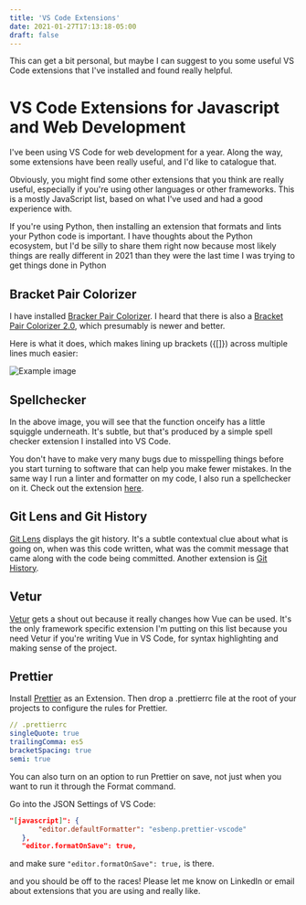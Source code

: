 ```yaml
---
title: 'VS Code Extensions'
date: 2021-01-27T17:13:18-05:00
draft: false
---
```


This can get a bit personal, but maybe I can suggest to you some useful VS Code extensions that I've installed and found really helpful.

# VS Code Extensions for Javascript and Web Development

I've been using VS Code for web development for a year. Along the way, some extensions have been really useful, and I'd like to catalogue that.

Obviously, you might find some other extensions that you think are really useful, especially if you're using other languages or other frameworks. This is a mostly JavaScript list, based on what I've used and had a good experience with.

If you're using Python, then installing an extension that formats and lints your Python code is important. I have thoughts about the Python ecosystem, but I'd be silly to share them right now because most likely things are really different in 2021 than they were the last time I was trying to get things done in Python

## Bracket Pair Colorizer

I have installed [Bracker Pair Colorizer](https://marketplace.visualstudio.com/items?itemName=CoenraadS.bracket-pair-colorizer 'Bracket Pair Colorizer'). I heard that there is also a [Bracket Pair Colorizer 2.0](https://marketplace.visualstudio.com/items?itemName=CoenraadS.bracket-pair-colorizer-2), which presumably is newer and better.

Here is what it does, which makes lining up brackets ({[]}) across multiple lines much easier:

![Example image](/colorized-brackets.png)

## Spellchecker

In the above image, you will see that the function onceify has a little squiggle underneath. It's subtle, but that's produced by a simple spell checker extension I installed into VS Code.

You don't have to make very many bugs due to misspelling things before you start turning to software that can help you make fewer mistakes. In the same way I run a linter and formatter on my code, I also run a spellchecker on it. Check out the extension [here](https://marketplace.visualstudio.com/items?itemName=streetsidesoftware.code-spell-checker).

## Git Lens and Git History

[Git Lens](https://marketplace.visualstudio.com/items?itemName=eamodio.gitlens) displays the git history. It's a subtle contextual clue about what is going on, when was this code written, what was the commit message that came along with the code being committed. Another extension is [Git History](https://marketplace.visualstudio.com/items?itemName=donjayamanne.githistory).

## Vetur

[Vetur](https://marketplace.visualstudio.com/items?itemName=octref.vetur) gets a shout out because it really changes how Vue can be used. It's the only framework specific extension I'm putting on this list because you need Vetur if you're writing Vue in VS Code, for syntax highlighting and making sense of the project.

## Prettier

Install [Prettier](https://marketplace.visualstudio.com/items?itemName=esbenp.prettier-vscode) as an Extension. Then drop a .prettierrc file at the root of your projects to configure the rules for Prettier.

```yaml
// .prettierrc
singleQuote: true
trailingComma: es5
bracketSpacing: true
semi: true
```

You can also turn on an option to run Prettier on save, not just when you want to run it through the Format command.

Go into the JSON Settings of VS Code:

```json
"[javascript]": {
       "editor.defaultFormatter": "esbenp.prettier-vscode"
   },
   "editor.formatOnSave": true,
```

and make sure `"editor.formatOnSave": true,` is there.

and you should be off to the races! Please let me know on LinkedIn or email about extensions that you are using and really like.
